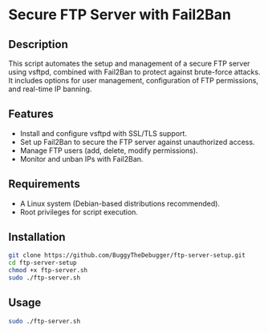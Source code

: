 # Secure FTP Server with Fail2Ban

## Description
This script automates the setup and management of a secure FTP server using vsftpd, combined with Fail2Ban to protect against brute-force attacks. It includes options for user management, configuration of FTP permissions, and real-time IP banning.

## Features
- Install and configure vsftpd with SSL/TLS support.
- Set up Fail2Ban to secure the FTP server against unauthorized access.
- Manage FTP users (add, delete, modify permissions).
- Monitor and unban IPs with Fail2Ban.

## Requirements
- A Linux system (Debian-based distributions recommended).
- Root privileges for script execution.

## Installation
```bash
git clone https://github.com/BuggyTheDebugger/ftp-server-setup.git
cd ftp-server-setup
chmod +x ftp-server.sh
sudo ./ftp-server.sh
```

## Usage
```bash
sudo ./ftp-server.sh
